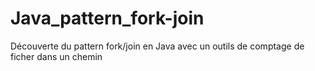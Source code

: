 # Java_pattern_fork-join
Découverte du pattern fork/join en Java avec un outils de comptage de ficher dans un chemin
